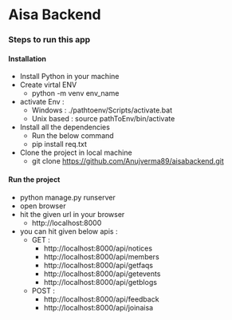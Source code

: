 # Aisa Backend 

### Steps to run this app 

#### Installation
* Install Python in your machine
* Create virtal ENV
    * python -m venv env_name  
* activate Env :  
  * Windows : ./pathtoenv/Scripts/activate.bat  
  * Unix based : source pathToEnv/bin/activate
* Install all the dependencies
    * Run the below command
    * pip install req.txt
* Clone the project in local machine 
    * git clone https://github.com/Anujverma89/aisabackend.git


#### Run the project 
* python manage.py runserver
* open browser 
* hit the given url in your browser 
    * http://localhost:8000
* you can hit given below apis :
    * GET :   
        * http://localhost:8000/api/notices
        * http://localhost:8000/api/members
        * http://localhost:8000/api/getfaqs
        * http://localhost:8000/api/getevents
        * http://localhost:8000/api/getblogs
    * POST : 
        * http://localhost:8000/api/feedback
        * http://localhost:8000/api/joinaisa
